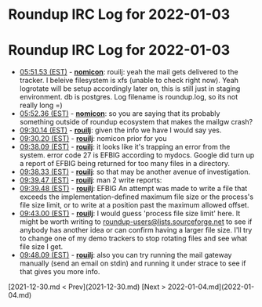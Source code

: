 # Roundup IRC Log for 2022-01-03 #
# Roundup IRC Log for 2022-01-03
* <a href="#05:51.53" id="05:51.53">05:51.53 (EST)</a> - __[nomicon](https://github.com/nomicon)__: rouilj: yeah the mail gets delivered to the tracker. I beleive filesystem is xfs (unable to check right now). Yeah logrotate will be setup accordingly later on, this is still just in staging environment. db is postgres. Log filename is roundup.log, so its not really long =)
* <a href="#05:52.36" id="05:52.36">05:52.36 (EST)</a> - __[nomicon](https://github.com/nomicon)__: so you are saying that its probably something outside of roundup ecosystem that makes the mailgw crash?
* <a href="#09:30.14" id="09:30.14">09:30.14 (EST)</a> - __[rouilj](https://github.com/rouilj)__: given the info we have I would say yes.
* <a href="#09:30.20" id="09:30.20">09:30.20 (EST)</a> - __[rouilj](https://github.com/rouilj)__: nomicon prior for you
* <a href="#09:38.09" id="09:38.09">09:38.09 (EST)</a> - __[rouilj](https://github.com/rouilj)__: it looks like it's trapping an error from the system. error code 27 is EFBIG according to mydocs. Google did turn up a report of EFBIG being returned for too many files in a directory.
* <a href="#09:38.33" id="09:38.33">09:38.33 (EST)</a> - __[rouilj](https://github.com/rouilj)__: so that may be another avenue of investigation.
* <a href="#09:39.47" id="09:39.47">09:39.47 (EST)</a> - __[rouilj](https://github.com/rouilj)__: man 2 write reports:
* <a href="#09:39.48" id="09:39.48">09:39.48 (EST)</a> - __[rouilj](https://github.com/rouilj)__: EFBIG An attempt was made to write a file that exceeds the  implementation-defined maximum file size or the process's file size  limit, or to write at a position past the maximum allowed offset.
* <a href="#09:43.00" id="09:43.00">09:43.00 (EST)</a> - __[rouilj](https://github.com/rouilj)__: I would guess 'process file size limit' here. It might be worth writing to roundup-users@lists.sourceforge.net to see if anybody has another idea or can confirm having a larger file size. I'll try to change one of my demo trackers to stop rotating files and see what file size I get.
* <a href="#09:48.09" id="09:48.09">09:48.09 (EST)</a> - __[rouilj](https://github.com/rouilj)__: also you can try running the mail gateway manually (send an email on stdin) and running it under strace to see if that gives you more info.

<div class="inpage-footer">
[2021-12-30.md < Prev](2021-12-30.md)
[Next > 2022-01-04.md](2022-01-04.md)
</div>
